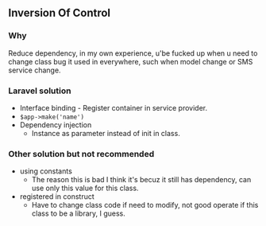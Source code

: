 ## Inversion Of Control

### Why

Reduce dependency, in my own experience, u'be fucked up when u need to change class bug it used in everywhere, such when model change or SMS service change.

### Laravel solution 

* Interface binding - Register container in service provider.
* `$app->make('name')`
* Dependency injection
    * Instance as parameter instead of init in class.

### Other solution but not recommended

* using constants
    * The reason this is bad I think it's becuz it still has dependency, can use only this value for this class.
* registered in construct
    * Have to change class code if need to modify, not good operate if this class to be a library, I guess.
